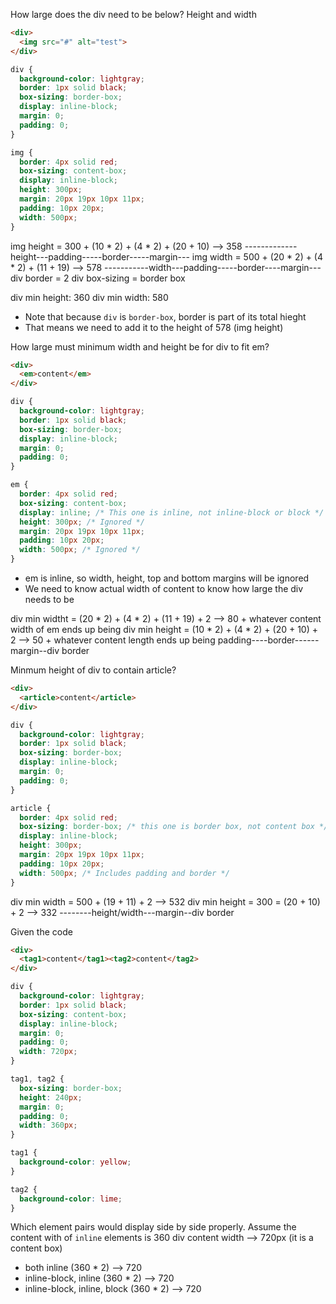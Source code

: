 How large does the div need to be below? Height and width
```html
<div>
  <img src="#" alt="test">
</div>
```
```css
div {
  background-color: lightgray;
  border: 1px solid black;
  box-sizing: border-box;
  display: inline-block;
  margin: 0;
  padding: 0;
}

img {
  border: 4px solid red;
  box-sizing: content-box;
  display: inline-block;
  height: 300px;
  margin: 20px 19px 10px 11px;
  padding: 10px 20px;
  width: 500px;
}
```
img height = 300 +  (10 * 2) + (4 * 2) + (20 + 10) --> 358
-------------height---padding-----border-----margin---
img width = 500 + (20 * 2) + (4 * 2) + (11 + 19) --> 578
-----------width---padding-----border----margin---
div border = 2
div box-sizing = border box

div min height: 360
div min width: 580

- Note that because `div` is `border-box`, border is part of its total hieght
- That means we need to add it to the height of 578 (img height)

How large must minimum width and height be for div to fit em?
```html
<div>
  <em>content</em>
</div>
```
```css
div {
  background-color: lightgray;
  border: 1px solid black;
  box-sizing: border-box;
  display: inline-block;
  margin: 0;
  padding: 0;
}

em {
  border: 4px solid red;
  box-sizing: content-box;
  display: inline; /* This one is inline, not inline-block or block */
  height: 300px; /* Ignored */
  margin: 20px 19px 10px 11px;
  padding: 10px 20px;
  width: 500px; /* Ignored */
}
```

- em is inline, so width, height, top and bottom margins will be ignored
- We need to know actual width of content to know how large the div needs to be

div min widtht = (20 * 2) + (4 * 2) + (11 + 19) + 2 --> 80 + whatever content width of em ends up being
div min height = (10 * 2) + (4 * 2) + (20 + 10) + 2 --> 50 + whatever content length ends up being
padding----border------margin--div border


Minmum height of div to contain article?
```html
<div>
  <article>content</article>
</div>
```
```css
div {
  background-color: lightgray;
  border: 1px solid black;
  box-sizing: border-box;
  display: inline-block;
  margin: 0;
  padding: 0;
}

article {
  border: 4px solid red;
  box-sizing: border-box; /* this one is border box, not content box */
  display: inline-block;
  height: 300px;
  margin: 20px 19px 10px 11px;
  padding: 10px 20px;
  width: 500px; /* Includes padding and border */
}
```

div min width = 500 + (19 + 11) + 2 --> 532
div min height = 300 = (20 + 10) + 2 --> 332
--------height/width---margin--div border

Given the code
```html
<div>
  <tag1>content</tag1><tag2>content</tag2>
</div>
```
```css
div {
  background-color: lightgray;
  border: 1px solid black;
  box-sizing: content-box;
  display: inline-block;
  margin: 0;
  padding: 0;
  width: 720px;
}

tag1, tag2 {
  box-sizing: border-box;
  height: 240px;
  margin: 0;
  padding: 0;
  width: 360px;
}

tag1 {
  background-color: yellow;
}

tag2 {
  background-color: lime;
}
```

Which element pairs would display side by side properly. Assume the content with of `inline` elements is 360
div content width --> 720px (it is a content box)
- both inline (360 * 2) --> 720
- inline-block, inline (360 * 2) --> 720
- inline-block, inline, block (360 * 2) --> 720